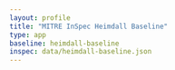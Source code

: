 ```yaml
---
layout: profile
title: "MITRE InSpec Heimdall Baseline"
type: app
baseline: heimdall-baseline
inspec: data/heimdall-baseline.json
---
```

